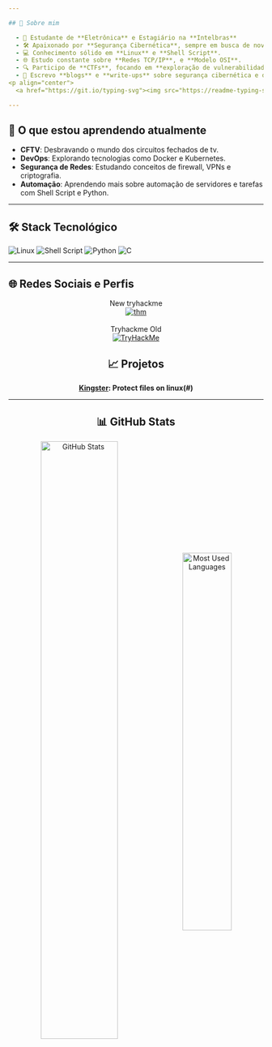 ```yaml
---

## 💫 Sobre mim

  - 🚀 Estudante de **Eletrônica** e Estagiário na **Intelbras**
  - 🛠️ Apaixonado por **Segurança Cibernética**, sempre em busca de novos desafios.
  - 💻 Conhecimento sólido em **Linux** e **Shell Script**.
  - 🌐 Estudo constante sobre **Redes TCP/IP**, e **Modelo OSI**.
  - 🔍 Participo de **CTFs**, focando em **exploração de vulnerabilidades**, **engenharia reversa** e **segurança**.
  - 📝 Escrevo **blogs** e **write-ups** sobre segurança cibernética e desafios técnicos.
<p align="center">
  <a href="https://git.io/typing-svg"><img src="https://readme-typing-svg.demolab.com?font=Fira+Code&pause=1000&center=true&vCenter=true&random=false&width=435&lines=Analista+de+segurança;Desenvolvedor;Suporte+técnico;" alt="Typing SVG" /></a><br> 

---
```


## 📝 O que estou aprendendo atualmente

- **CFTV**: Desbravando o mundo dos circuitos fechados de  tv.
- **DevOps**: Explorando tecnologias como Docker e Kubernetes.
- **Segurança de Redes**: Estudando conceitos de firewall, VPNs e criptografia.
- **Automação**: Aprendendo mais sobre automação de servidores e tarefas com Shell Script e Python.

---

## 🛠️ Stack Tecnológico

![Linux](https://img.shields.io/badge/Linux-%23FCC624.svg?style=for-the-badge&logo=linux&logoColor=black) 
![Shell Script](https://img.shields.io/badge/shell_script-%23121011.svg?style=for-the-badge&logo=gnu-bash&logoColor=white)
![Python](https://img.shields.io/badge/python-3670A0?style=for-the-badge&logo=python&logoColor=ffdd54)
![C](https://img.shields.io/badge/c-%2300599C.svg?style=for-the-badge&logo=c&logoColor=white)

---

## 🌐 Redes Sociais e Perfis

<div align="center">
New tryhackme <br>
<a href="https://tryhackme.com/p/b3c001"><img src="https://tryhackme-badges.s3.amazonaws.com/b3c001.png" alt="thm"></a>
 <br></br>
Tryhackme Old <br>
<a href="https://tryhackme-images.s3.amazonaws.com/user-avatars/bb2abda0e77c0ace726a56d2ce08c0f0.png"><img src="https://tryhackme-badges.s3.amazonaws.com/CeloXSec.png" alt="TryHackMe"></a>
  
## 📈 Projetos

**[Kingster](https://github.com/b3c001/kingster): Protect files on linux(#)**

---

## 📊 GitHub Stats

<div align="center">
  <a href="#"><img align="center" width="55%" title="GitHub Stats" alt="GitHub Stats" src="https://github-readme-stats.vercel.app/api?username=b3c001&show_icons=true&count_private=true&theme=transparent&title_color=999999&text_color=999999&border_color=0ac647&icon_color=0ac647#gh-dark-mode-only"/></a>
  <a href="#"><img align="center" width="43.7%" title="Most Used Languages" alt="Most Used Languages" src="https://github-readme-stats.vercel.app/api/top-langs/?username=b3c001&langs_count=10&layout=compact&hide=HTML,CSS,SCSS&theme=transparent&title_color=999999&text_color=999999&border_color=0ac647#gh-dark-mode-only"/></a>
</div>

